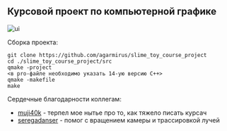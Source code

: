 ## Курсовой проект по компьютерной графике

![ui](https://user-images.githubusercontent.com/45235753/207839041-dd75e3f0-4a48-4754-9ca5-d3c0e77ba41d.jpg)

Сборка проекта:

```
git clone https://github.com/agarmirus/slime_toy_course_project
cd ./slime_toy_course_project/src
qmake -project
<в pro-файле необходимо указать 14-ую версию C++>
qmake -makefile
make
```

Сердечные благодарности коллегам:

- [muji40k](https://github.com/muji40k) - терпел мое нытье про то, как тяжело писать курсач
- [seregadanser](https://github.com/seregadanser) - помог с вращением камеры и трассировкой лучей
